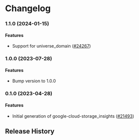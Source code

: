 # Changelog

### 1.1.0 (2024-01-15)

#### Features

* Support for universe_domain ([#24267](https://github.com/googleapis/google-cloud-ruby/issues/24267)) 

### 1.0.0 (2023-07-28)

#### Features

* Bump version to 1.0.0 

### 0.1.0 (2023-04-28)

#### Features

* Initial generation of google-cloud-storage_insights ([#21493](https://github.com/googleapis/google-cloud-ruby/issues/21493)) 

## Release History
